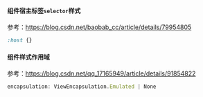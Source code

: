 #### 组件宿主标签`selector`样式
参考：https://blog.csdn.net/baobab_cc/article/details/79954805
```css
:host {}
```

#### 组件样式作用域
参考：https://blog.csdn.net/qq_17165949/article/details/91854822
```typescript
encapsulation: ViewEncapsulation.Emulated | None
```
